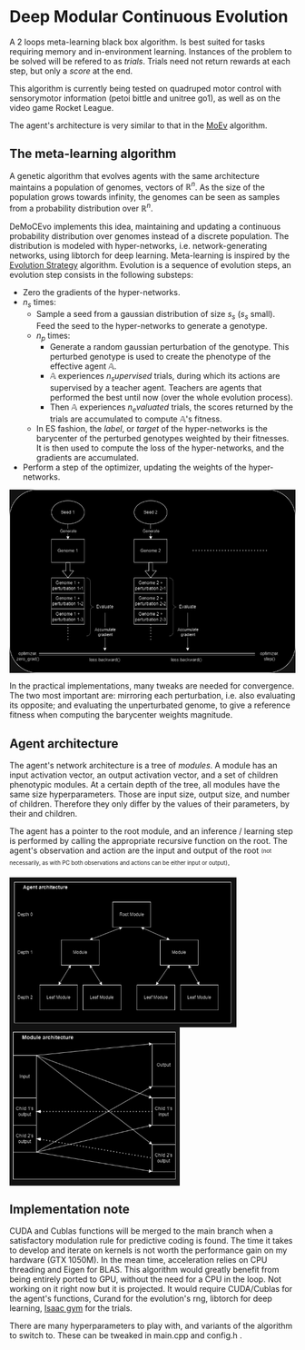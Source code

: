 # Deep Modular Continuous Evolution

A 2 loops meta-learning black box algorithm. Is best suited for tasks requiring memory and in-environment learning. Instances of the problem to be solved will be refered to as *trials*. Trials need not return rewards at each step, but only a *score* at the end.

This algorithm is currently being tested on quadruped motor control with sensorymotor information (petoi bittle and unitree go1), as well as on the video game Rocket League.

The agent's architecture is very similar to that in the [MoEv](https://github.com/Yeb02/CUDA_MoEv) algorithm. 


## The meta-learning algorithm

A genetic algorithm that evolves agents with the same architecture maintains a population of genomes, vectors of $\mathbb{R}^n$. As the size of the population grows towards infinity, the genomes can be seen as samples from a probability distribution over $\mathbb{R}^n$. 

DeMoCEvo implements this idea, maintaining and updating a continuous probability distribution over genomes instead of a discrete population. The distribution is modeled with hyper-networks, i.e. network-generating networks, using libtorch for deep learning. Meta-learning is inspired by the [Evolution Strategy](https://arxiv.org/pdf/1703.03864.pdf) algorithm. Evolution is a sequence of evolution steps, an evolution step consists in the following substeps:

- Zero the gradients of the hyper-networks.
- $n_s$ times:
  - Sample a seed from a gaussian distribution of size $s_s$ ($s_s$ small). Feed the seed to the hyper-networks to generate a genotype.
  - $n_p$ times:
    - Generate a random gaussian perturbation of the genotype. This perturbed genotype is used to create the phenotype of the effective agent $\mathbb{A}$.
    - $\mathbb{A}$ experiences $n_supervised$ trials, during which its actions are supervised by a teacher agent. Teachers are agents that performed the best until now (over the whole evolution process).
    - Then $\mathbb{A}$ experiences $n_evaluated$ trials, the scores returned by the trials are accumulated to compute $\mathbb{A}$'s fitness.
  - In ES fashion, the *label*, or *target* of the hyper-networks is the barycenter of the perturbed genotypes weighted by their fitnesses. It is then used to compute the loss of the hyper-networks, and          the gradients are accumulated.
- Perform a step of the optimizer, updating the weights of the hyper-networks. 

<img align="center" src="./diagrams/DeMoCEvo.png">

  In the practical implementations, many tweaks are needed for convergence. The two most important are: mirroring each perturbation, i.e. also evaluating its opposite; and evaluating the unperturbated genome, to give a reference fitness when computing the barycenter weights magnitude.
  

## Agent architecture

The agent's network architecture is a tree of *modules*. A module has an input activation vector, an output activation vector, and a set of children phenotypic modules. At a certain depth of the tree, all modules have the same size hyperparameters. Those are input size, output size, and number of children. Therefore they only differ by the values of their parameters, by their and children.

The agent has a pointer to the root module, and an inference / learning step is performed by calling the appropriate recursive function on the root. The agent's observation and action are the input and output of the root <sub><sup>(not necessarily, as with PC both observations and actions can be either input or output)</sup></sub>. <br/>


<img align="left" width = 400 src="./diagrams/agentArchitecture.png">
<img align="center" width = 300 src="./diagrams/moduleArchitecture.png">

## Implementation note

CUDA and Cublas functions will be merged to the main branch when a satisfactory modulation rule for predictive coding is found. The time it takes to develop and iterate on kernels is not worth the performance gain on my hardware (GTX 1050M). In the mean time, acceleration relies on CPU threading and Eigen for BLAS. 
This algorithm would greatly benefit from being entirely ported to GPU, without the need for a CPU in the loop. Not working on it right now but it is projected. It would require CUDA/Cublas for the agent's functions, Curand for the evolution's rng, libtorch for deep learning, [Isaac gym](https://developer.nvidia.com/isaac-gym) for the trials.

There are many hyperparameters to play with, and variants of the algorithm to switch to. These can be tweaked in main.cpp and config.h .

